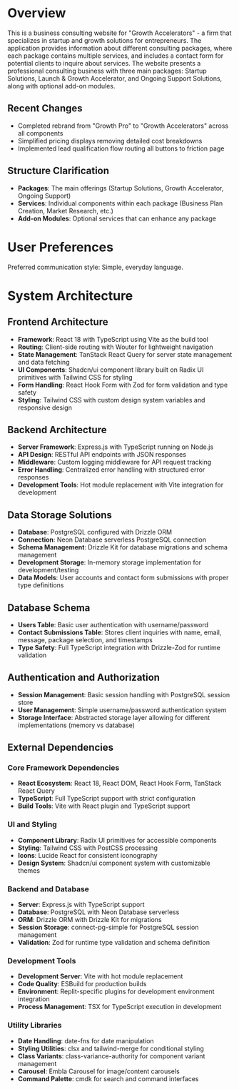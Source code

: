 # Overview

This is a business consulting website for "Growth Accelerators" - a firm that specializes in startup and growth solutions for entrepreneurs. The application provides information about different consulting packages, where each package contains multiple services, and includes a contact form for potential clients to inquire about services. The website presents a professional consulting business with three main packages: Startup Solutions, Launch & Growth Accelerator, and Ongoing Support Solutions, along with optional add-on modules.

## Recent Changes
- Completed rebrand from "Growth Pro" to "Growth Accelerators" across all components
- Simplified pricing displays removing detailed cost breakdowns 
- Implemented lead qualification flow routing all buttons to friction page

## Structure Clarification
- **Packages**: The main offerings (Startup Solutions, Growth Accelerator, Ongoing Support)
- **Services**: Individual components within each package (Business Plan Creation, Market Research, etc.)
- **Add-on Modules**: Optional services that can enhance any package

# User Preferences

Preferred communication style: Simple, everyday language.

# System Architecture

## Frontend Architecture
- **Framework**: React 18 with TypeScript using Vite as the build tool
- **Routing**: Client-side routing with Wouter for lightweight navigation
- **State Management**: TanStack React Query for server state management and data fetching
- **UI Components**: Shadcn/ui component library built on Radix UI primitives with Tailwind CSS for styling
- **Form Handling**: React Hook Form with Zod for form validation and type safety
- **Styling**: Tailwind CSS with custom design system variables and responsive design

## Backend Architecture
- **Server Framework**: Express.js with TypeScript running on Node.js
- **API Design**: RESTful API endpoints with JSON responses
- **Middleware**: Custom logging middleware for API request tracking
- **Error Handling**: Centralized error handling with structured error responses
- **Development Tools**: Hot module replacement with Vite integration for development

## Data Storage Solutions
- **Database**: PostgreSQL configured with Drizzle ORM
- **Connection**: Neon Database serverless PostgreSQL connection
- **Schema Management**: Drizzle Kit for database migrations and schema management
- **Development Storage**: In-memory storage implementation for development/testing
- **Data Models**: User accounts and contact form submissions with proper type definitions

## Database Schema
- **Users Table**: Basic user authentication with username/password
- **Contact Submissions Table**: Stores client inquiries with name, email, message, package selection, and timestamps
- **Type Safety**: Full TypeScript integration with Drizzle-Zod for runtime validation

## Authentication and Authorization
- **Session Management**: Basic session handling with PostgreSQL session store
- **User Management**: Simple username/password authentication system
- **Storage Interface**: Abstracted storage layer allowing for different implementations (memory vs database)

## External Dependencies

### Core Framework Dependencies
- **React Ecosystem**: React 18, React DOM, React Hook Form, TanStack React Query
- **TypeScript**: Full TypeScript support with strict configuration
- **Build Tools**: Vite with React plugin and TypeScript support

### UI and Styling
- **Component Library**: Radix UI primitives for accessible components
- **Styling**: Tailwind CSS with PostCSS processing
- **Icons**: Lucide React for consistent iconography
- **Design System**: Shadcn/ui component system with customizable themes

### Backend and Database
- **Server**: Express.js with TypeScript support
- **Database**: PostgreSQL with Neon Database serverless
- **ORM**: Drizzle ORM with Drizzle Kit for migrations
- **Session Storage**: connect-pg-simple for PostgreSQL session management
- **Validation**: Zod for runtime type validation and schema definition

### Development Tools
- **Development Server**: Vite with hot module replacement
- **Code Quality**: ESBuild for production builds
- **Environment**: Replit-specific plugins for development environment integration
- **Process Management**: TSX for TypeScript execution in development

### Utility Libraries
- **Date Handling**: date-fns for date manipulation
- **Styling Utilities**: clsx and tailwind-merge for conditional styling
- **Class Variants**: class-variance-authority for component variant management
- **Carousel**: Embla Carousel for image/content carousels
- **Command Palette**: cmdk for search and command interfaces